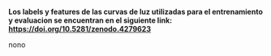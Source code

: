 **Los labels y features de las curvas de luz utilizadas para el entrenamiento y evaluacion se encuentran en el siguiente link: https://doi.org/10.5281/zenodo.4279623**

nono
